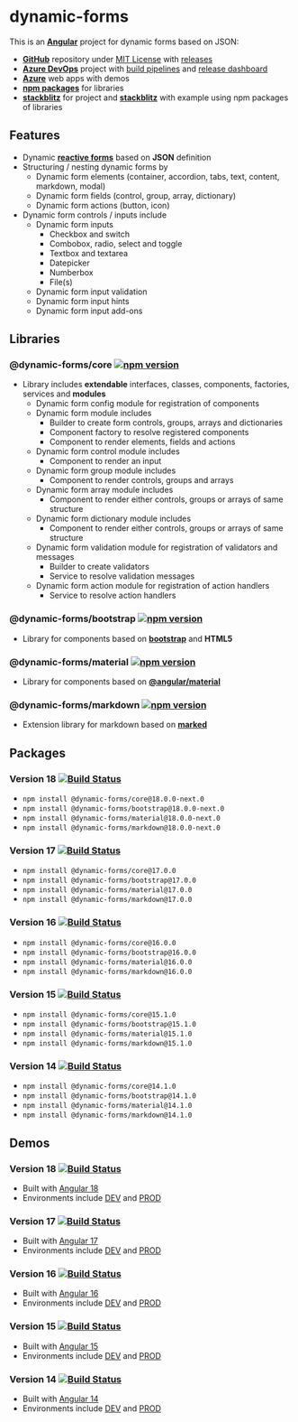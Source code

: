 # **dynamic-forms**

This is an [**Angular**](https://angular.io) project for dynamic forms based on JSON:

- [**GitHub**](https://github.com/dynamic-forms/dynamic-forms) repository under [MIT License](https://github.com/dynamic-forms/dynamic-forms/blob/main/LICENSE.md) with [releases](https://github.com/dynamic-forms/dynamic-forms/releases)
- [**Azure DevOps**](https://dev.azure.com/alexandergebuhr/dynamic-forms) project with [build pipelines](https://dev.azure.com/alexandergebuhr/dynamic-forms/_build) and [release dashboard](https://dev.azure.com/alexandergebuhr/dynamic-forms/_dashboards/dashboard/75c3b542-d483-4a2c-b7e0-b822a0d4a493)
- [**Azure**](https://dynamic-forms.azurewebsites.net/) web apps with demos
- [**npm packages**](https://www.npmjs.com/org/dynamic-forms) for libraries
- [**stackblitz**](https://stackblitz.com/~/github.com/dynamic-forms/dynamic-forms) for project and [**stackblitz**](https://stackblitz.com/edit/dynamic-forms-stackblitz) with example using npm packages of libraries

## **Features**

- Dynamic [**reactive forms**](https://angular.io/guide/reactive-forms) based on **JSON** definition
- Structuring / nesting dynamic forms by
  - Dynamic form elements (container, accordion, tabs, text, content, markdown, modal)
  - Dynamic form fields (control, group, array, dictionary)
  - Dynamic form actions (button, icon)
- Dynamic form controls / inputs include
  - Dynamic form inputs
    - Checkbox and switch
    - Combobox, radio, select and toggle
    - Textbox and textarea
    - Datepicker
    - Numberbox
    - File(s)
  - Dynamic form input validation
  - Dynamic form input hints
  - Dynamic form input add-ons

## **Libraries**

### **@dynamic-forms/core** [![npm version](https://badge.fury.io/js/@dynamic-forms%2Fcore.svg)](https://badge.fury.io/js/@dynamic-forms%2Fcore)

- Library includes **extendable** interfaces, classes, components, factories, services and **modules**
  - Dynamic form config module for registration of components
  - Dynamic form module includes
    - Builder to create form controls, groups, arrays and dictionaries
    - Component factory to resolve registered components
    - Component to render elements, fields and actions
  - Dynamic form control module includes
    - Component to render an input
  - Dynamic form group module includes
    - Component to render controls, groups and arrays
  - Dynamic form array module includes
    - Component to render either controls, groups or arrays of same structure
  - Dynamic form dictionary module includes
    - Component to render either controls, groups or arrays of same structure
  - Dynamic form validation module for registration of validators and messages
    - Builder to create validators
    - Service to resolve validation messages
  - Dynamic form action module for registration of action handlers
    - Service to resolve action handlers

### **@dynamic-forms/bootstrap** [![npm version](https://badge.fury.io/js/@dynamic-forms%2Fbootstrap.svg)](https://badge.fury.io/js/@dynamic-forms%2Fbootstrap)

- Library for components based on [**bootstrap**](https://getbootstrap.com/) and **HTML5**

### **@dynamic-forms/material** [![npm version](https://badge.fury.io/js/@dynamic-forms%2Fmaterial.svg)](https://badge.fury.io/js/@dynamic-forms%2Fmaterial)

- Library for components based on [**@angular/material**](https://material.angular.io/)

### **@dynamic-forms/markdown** [![npm version](https://badge.fury.io/js/@dynamic-forms%2Fmarkdown.svg)](https://badge.fury.io/js/@dynamic-forms%2Fmarkdown)

- Extension library for markdown based on [**marked**](https://github.com/markedjs/marked)

## **Packages**

### **Version 18** [![Build Status](https://dev.azure.com/alexandergebuhr/dynamic-forms/_apis/build/status/dynamic-forms-publish?branchName=refs/tags/18.0.0-next.0)](https://dev.azure.com/alexandergebuhr/dynamic-forms/_build/latest?definitionId=45&branchName=refs/tags/18.0.0-next.0)

- `npm install @dynamic-forms/core@18.0.0-next.0`
- `npm install @dynamic-forms/bootstrap@18.0.0-next.0`
- `npm install @dynamic-forms/material@18.0.0-next.0`
- `npm install @dynamic-forms/markdown@18.0.0-next.0`

### **Version 17** [![Build Status](https://dev.azure.com/alexandergebuhr/dynamic-forms/_apis/build/status/dynamic-forms-publish?branchName=refs/tags/17.0.0)](https://dev.azure.com/alexandergebuhr/dynamic-forms/_build/latest?definitionId=45&branchName=refs/tags/17.0.0)

- `npm install @dynamic-forms/core@17.0.0`
- `npm install @dynamic-forms/bootstrap@17.0.0`
- `npm install @dynamic-forms/material@17.0.0`
- `npm install @dynamic-forms/markdown@17.0.0`

### **Version 16** [![Build Status](https://dev.azure.com/alexandergebuhr/dynamic-forms/_apis/build/status/dynamic-forms-publish?branchName=refs/tags/16.0.0)](https://dev.azure.com/alexandergebuhr/dynamic-forms/_build/latest?definitionId=45&branchName=refs/tags/16.0.0)

- `npm install @dynamic-forms/core@16.0.0`
- `npm install @dynamic-forms/bootstrap@16.0.0`
- `npm install @dynamic-forms/material@16.0.0`
- `npm install @dynamic-forms/markdown@16.0.0`

### **Version 15** [![Build Status](https://dev.azure.com/alexandergebuhr/dynamic-forms/_apis/build/status/v15/dynamic-forms-v15-publish?branchName=refs/tags/15.1.0)](https://dev.azure.com/alexandergebuhr/dynamic-forms/_build/latest?definitionId=41&branchName=refs/tags/15.1.0)

- `npm install @dynamic-forms/core@15.1.0`
- `npm install @dynamic-forms/bootstrap@15.1.0`
- `npm install @dynamic-forms/material@15.1.0`
- `npm install @dynamic-forms/markdown@15.1.0`

### **Version 14** [![Build Status](https://dev.azure.com/alexandergebuhr/dynamic-forms/_apis/build/status/v14/dynamic-forms-v14-publish?branchName=refs/tags/14.1.0)](https://dev.azure.com/alexandergebuhr/dynamic-forms/_build/latest?definitionId=32&branchName=refs/tags/14.1.0)

- `npm install @dynamic-forms/core@14.1.0`
- `npm install @dynamic-forms/bootstrap@14.1.0`
- `npm install @dynamic-forms/material@14.1.0`
- `npm install @dynamic-forms/markdown@14.1.0`

## **Demos**

### **Version 18** [![Build Status](https://dev.azure.com/alexandergebuhr/dynamic-forms/_apis/build/status/dynamic-forms-cd?branchName=18.0.x)](https://dev.azure.com/alexandergebuhr/dynamic-forms/_build/latest?definitionId=43&branchName=18.0.x)

- Built with [Angular 18](https://next.angular.io/)
- Environments include [DEV](https://dynamic-forms.azurewebsites.net/v18/dev/) and [PROD](https://dynamic-forms.azurewebsites.net/v18/)

### **Version 17** [![Build Status](https://dev.azure.com/alexandergebuhr/dynamic-forms/_apis/build/status/dynamic-forms-cd?branchName=17.0.x)](https://dev.azure.com/alexandergebuhr/dynamic-forms/_build/latest?definitionId=43&branchName=17.0.x)

- Built with [Angular 17](https://v17.angular.io/)
- Environments include [DEV](https://dynamic-forms.azurewebsites.net/v17/dev/) and [PROD](https://dynamic-forms.azurewebsites.net/v17/)

### **Version 16** [![Build Status](https://dev.azure.com/alexandergebuhr/dynamic-forms/_apis/build/status/dynamic-forms-cd?branchName=16.0.x)](https://dev.azure.com/alexandergebuhr/dynamic-forms/_build/latest?definitionId=43&branchName=16.0.x)

- Built with [Angular 16](https://v16.angular.io/)
- Environments include [DEV](https://dynamic-forms.azurewebsites.net/v16/dev/) and [PROD](https://dynamic-forms.azurewebsites.net/v16/)

### **Version 15** [![Build Status](https://dev.azure.com/alexandergebuhr/dynamic-forms/_apis/build/status/dynamic-forms-v15-cd?branchName=15.0.x)](https://dev.azure.com/alexandergebuhr/dynamic-forms/_build/latest?definitionId=39&branchName=15.0.x)

- Built with [Angular 15](https://v15.angular.io/)
- Environments include [DEV](https://dynamic-forms.azurewebsites.net/v15/dev/) and [PROD](https://dynamic-forms.azurewebsites.net/v15/)

### **Version 14** [![Build Status](https://dev.azure.com/alexandergebuhr/dynamic-forms/_apis/build/status/dynamic-forms-v14-cd?branchName=14.0.x)](https://dev.azure.com/alexandergebuhr/dynamic-forms/_build/latest?definitionId=30&branchName=14.0.x)

- Built with [Angular 14](https://v14.angular.io/)
- Environments include [DEV](https://dynamic-forms.azurewebsites.net/v14/dev/) and [PROD](https://dynamic-forms.azurewebsites.net/v14/)